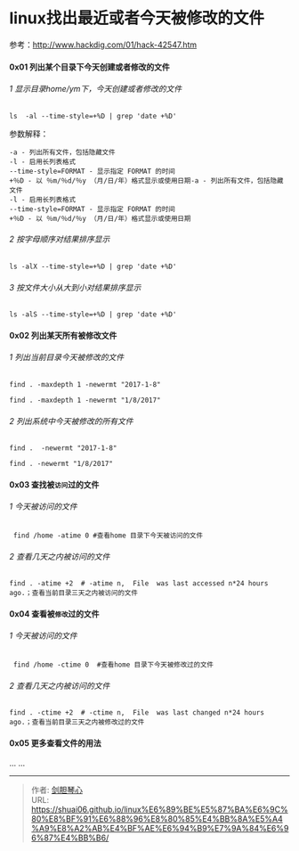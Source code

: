 # linux找出最近或者今天被修改的文件



  
参考：http://www.hackdig.com/01/hack-42547.htm


  
#### 0x01 列出某个目录下今天创建或者修改的文件

###### 1 显示目录home/ym下，今天创建或者修改的文件

`ls  -al --time-style=+%D | grep 'date +%D'`

参数解释：

```
-a - 列出所有文件，包括隐藏文件
-l - 启用长列表格式
--time-style=FORMAT - 显示指定 FORMAT 的时间
+％D - 以 ％m/％d/％y （月/日/年）格式显示或使用日期-a - 列出所有文件，包括隐藏文件
-l - 启用长列表格式
--time-style=FORMAT - 显示指定 FORMAT 的时间
+％D - 以 ％m/％d/％y （月/日/年）格式显示或使用日期
```



###### 2 按字母顺序对结果排序显示

`ls -alX --time-style=+%D | grep 'date +%D'`

###### 3 按文件大小从大到小对结果排序显示

`ls -alS --time-style=+%D | grep 'date +%D'`



#### 0x02 列出某天所有被修改文件

###### 1 列出当前目录今天被修改的文件

`find . -maxdepth 1 -newermt "2017-1-8"`

`find . -maxdepth 1 -newermt "1/8/2017"`

###### 2 列出系统中今天被修改的所有文件

`find .  -newermt "2017-1-8"`

`find . -newermt "1/8/2017"`



#### 0x03  查找被`访问`过的文件

###### 1 今天被访问的文件

` find /home -atime 0 #查看home 目录下今天被访问的文件`

###### 2 查看几天之内被访问的文件

`find . -atime +2  # -atime n,  File  was last accessed n*24 hours ago.；查看当前目录三天之内被访问的文件`



#### 0x04 查看被`修改`过的文件

###### 1 今天被访问的文件

` find /home -ctime 0  #查看home 目录下今天被修改过的文件`

###### 2 查看几天之内被访问的文件

`find . -ctime +2  # -ctime n,  File  was last changed n*24 hours ago.；查看当前目录三天之内被修改过的文件`



#### 0x05 更多查看文件的用法

... ...

---

> 作者: [剑胆琴心](http://geoer.cn)  
> URL: https://shuai06.github.io/linux%E6%89%BE%E5%87%BA%E6%9C%80%E8%BF%91%E6%88%96%E8%80%85%E4%BB%8A%E5%A4%A9%E8%A2%AB%E4%BF%AE%E6%94%B9%E7%9A%84%E6%96%87%E4%BB%B6/  


